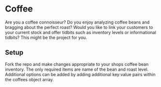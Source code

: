 # Coffee

Are you a coffee connoisseur? Do you enjoy analyzing coffee beans and bragging about the perfect roast? Would you like to link your customers to your current stock and offer tidbits such as inventory levels or informational tidbits? This might be the project for you.

## Setup

Fork the repo and make changes appropriate to your shops coffee bean inventory. The only required items are name of the bean and roast level. Additional options can be added by adding additional key:value pairs within the coffees object array.
